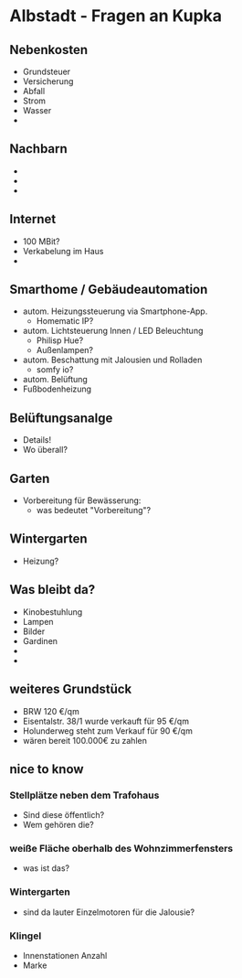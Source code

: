 # Albstadt - Fragen an Kupka

## Nebenkosten
- Grundsteuer
- Versicherung
- Abfall
- Strom
- Wasser
- 

## Nachbarn
-
-
-

## Internet
- 100 MBit?
- Verkabelung im Haus
- 

## Smarthome / Gebäudeautomation
- autom. Heizungssteuerung via Smartphone-App. 
  - Homematic IP?
- autom. Lichtsteuerung Innen / LED Beleuchtung
  - Philisp Hue?
  - Außenlampen?
- autom. Beschattung mit Jalousien und Rolladen 
  - somfy io?
- autom. Belüftung
- Fußbodenheizung



## Belüftungsanalge
- Details!
- Wo überall?

## Garten
- Vorbereitung für Bewässerung:
  - was bedeutet "Vorbereitung"?

## Wintergarten
- Heizung?


## Was bleibt da?
- Kinobestuhlung
- Lampen
- Bilder
- Gardinen
- 
- 

## weiteres Grundstück
- BRW 120 €/qm
- Eisentalstr. 38/1 wurde verkauft für 95 €/qm
- Holunderweg steht zum Verkauf für 90 €/qm
- wären bereit 100.000€ zu zahlen

## nice to know

### Stellplätze neben dem Trafohaus
- Sind diese öffentlich?
- Wem gehören die?

### weiße Fläche oberhalb des Wohnzimmerfensters
- was ist das?

### Wintergarten
- sind da lauter Einzelmotoren für die Jalousie?

### Klingel
- Innenstationen Anzahl
- Marke

